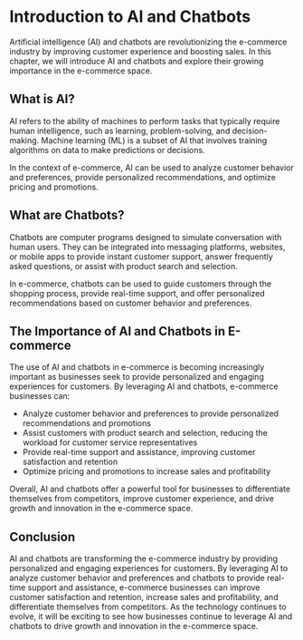 Introduction to AI and Chatbots
=====================================================================================

Artificial intelligence (AI) and chatbots are revolutionizing the e-commerce industry by improving customer experience and boosting sales. In this chapter, we will introduce AI and chatbots and explore their growing importance in the e-commerce space.

What is AI?
-----------

AI refers to the ability of machines to perform tasks that typically require human intelligence, such as learning, problem-solving, and decision-making. Machine learning (ML) is a subset of AI that involves training algorithms on data to make predictions or decisions.

In the context of e-commerce, AI can be used to analyze customer behavior and preferences, provide personalized recommendations, and optimize pricing and promotions.

What are Chatbots?
------------------

Chatbots are computer programs designed to simulate conversation with human users. They can be integrated into messaging platforms, websites, or mobile apps to provide instant customer support, answer frequently asked questions, or assist with product search and selection.

In e-commerce, chatbots can be used to guide customers through the shopping process, provide real-time support, and offer personalized recommendations based on customer behavior and preferences.

The Importance of AI and Chatbots in E-commerce
-----------------------------------------------

The use of AI and chatbots in e-commerce is becoming increasingly important as businesses seek to provide personalized and engaging experiences for customers. By leveraging AI and chatbots, e-commerce businesses can:

* Analyze customer behavior and preferences to provide personalized recommendations and promotions
* Assist customers with product search and selection, reducing the workload for customer service representatives
* Provide real-time support and assistance, improving customer satisfaction and retention
* Optimize pricing and promotions to increase sales and profitability

Overall, AI and chatbots offer a powerful tool for businesses to differentiate themselves from competitors, improve customer experience, and drive growth and innovation in the e-commerce space.

Conclusion
----------

AI and chatbots are transforming the e-commerce industry by providing personalized and engaging experiences for customers. By leveraging AI to analyze customer behavior and preferences and chatbots to provide real-time support and assistance, e-commerce businesses can improve customer satisfaction and retention, increase sales and profitability, and differentiate themselves from competitors. As the technology continues to evolve, it will be exciting to see how businesses continue to leverage AI and chatbots to drive growth and innovation in the e-commerce space.
